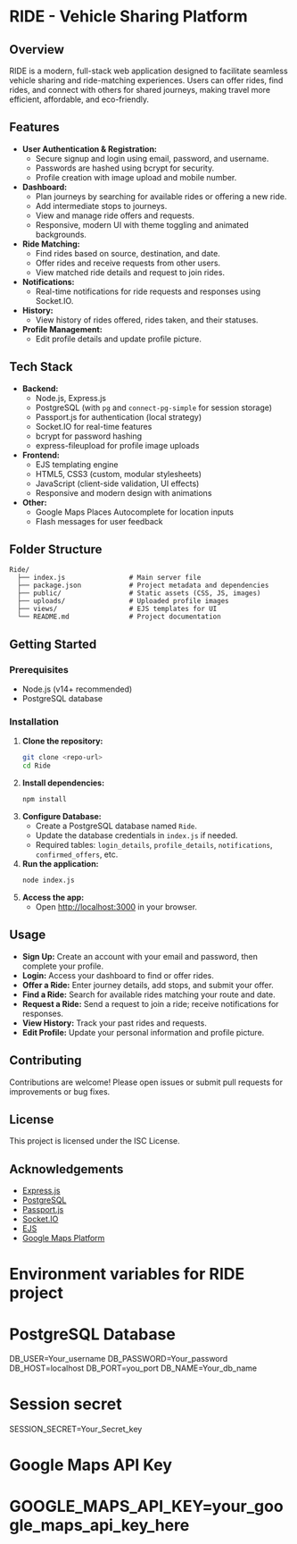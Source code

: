 # RIDE - Vehicle Sharing Platform

## Overview
RIDE is a modern, full-stack web application designed to facilitate seamless vehicle sharing and ride-matching experiences. Users can offer rides, find rides, and connect with others for shared journeys, making travel more efficient, affordable, and eco-friendly.

## Features
- **User Authentication & Registration:**
  - Secure signup and login using email, password, and username.
  - Passwords are hashed using bcrypt for security.
  - Profile creation with image upload and mobile number.
- **Dashboard:**
  - Plan journeys by searching for available rides or offering a new ride.
  - Add intermediate stops to journeys.
  - View and manage ride offers and requests.
  - Responsive, modern UI with theme toggling and animated backgrounds.
- **Ride Matching:**
  - Find rides based on source, destination, and date.
  - Offer rides and receive requests from other users.
  - View matched ride details and request to join rides.
- **Notifications:**
  - Real-time notifications for ride requests and responses using Socket.IO.
- **History:**
  - View history of rides offered, rides taken, and their statuses.
- **Profile Management:**
  - Edit profile details and update profile picture.

## Tech Stack
- **Backend:**
  - Node.js, Express.js
  - PostgreSQL (with `pg` and `connect-pg-simple` for session storage)
  - Passport.js for authentication (local strategy)
  - Socket.IO for real-time features
  - bcrypt for password hashing
  - express-fileupload for profile image uploads
- **Frontend:**
  - EJS templating engine
  - HTML5, CSS3 (custom, modular stylesheets)
  - JavaScript (client-side validation, UI effects)
  - Responsive and modern design with animations
- **Other:**
  - Google Maps Places Autocomplete for location inputs
  - Flash messages for user feedback

## Folder Structure
```
Ride/
  ├── index.js                # Main server file
  ├── package.json            # Project metadata and dependencies
  ├── public/                 # Static assets (CSS, JS, images)
  ├── uploads/                # Uploaded profile images
  ├── views/                  # EJS templates for UI
  └── README.md               # Project documentation
```

## Getting Started
### Prerequisites
- Node.js (v14+ recommended)
- PostgreSQL database

### Installation
1. **Clone the repository:**
   ```bash
   git clone <repo-url>
   cd Ride
   ```
2. **Install dependencies:**
   ```bash
   npm install
   ```
3. **Configure Database:**
   - Create a PostgreSQL database named `Ride`.
   - Update the database credentials in `index.js` if needed.
   - Required tables: `login_details`, `profile_details`, `notifications`, `confirmed_offers`, etc.
4. **Run the application:**
   ```bash
   node index.js
   ```
5. **Access the app:**
   - Open [http://localhost:3000](http://localhost:3000) in your browser.

## Usage
- **Sign Up:** Create an account with your email and password, then complete your profile.
- **Login:** Access your dashboard to find or offer rides.
- **Offer a Ride:** Enter journey details, add stops, and submit your offer.
- **Find a Ride:** Search for available rides matching your route and date.
- **Request a Ride:** Send a request to join a ride; receive notifications for responses.
- **View History:** Track your past rides and requests.
- **Edit Profile:** Update your personal information and profile picture.

## Contributing
Contributions are welcome! Please open issues or submit pull requests for improvements or bug fixes.

## License
This project is licensed under the ISC License.

## Acknowledgements
- [Express.js](https://expressjs.com/)
- [PostgreSQL](https://www.postgresql.org/)
- [Passport.js](http://www.passportjs.org/)
- [Socket.IO](https://socket.io/)
- [EJS](https://ejs.co/)
- [Google Maps Platform](https://developers.google.com/maps)


# Environment variables for RIDE project

# PostgreSQL Database
DB_USER=Your_username
DB_PASSWORD=Your_password
DB_HOST=localhost
DB_PORT=you_port
DB_NAME=Your_db_name

# Session secret
SESSION_SECRET=Your_Secret_key

# Google Maps API Key
# GOOGLE_MAPS_API_KEY=your_google_maps_api_key_here
